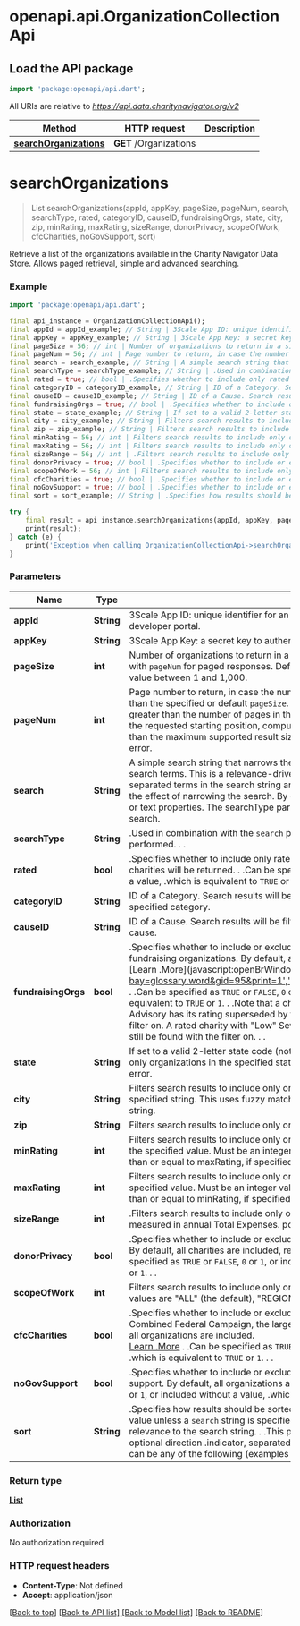 # openapi.api.OrganizationCollectionApi

## Load the API package
```dart
import 'package:openapi/api.dart';
```

All URIs are relative to *https://api.data.charitynavigator.org/v2*

Method | HTTP request | Description
------------- | ------------- | -------------
[**searchOrganizations**](OrganizationCollectionApi.md#searchorganizations) | **GET** /Organizations | 


# **searchOrganizations**
> List<OrganizationCollectionItem> searchOrganizations(appId, appKey, pageSize, pageNum, search, searchType, rated, categoryID, causeID, fundraisingOrgs, state, city, zip, minRating, maxRating, sizeRange, donorPrivacy, scopeOfWork, cfcCharities, noGovSupport, sort)



Retrieve a list of the organizations available in the Charity Navigator Data Store. Allows paged retrieval, simple and advanced searching.

### Example
```dart
import 'package:openapi/api.dart';

final api_instance = OrganizationCollectionApi();
final appId = appId_example; // String | 3Scale App ID: unique identifier for an application registered in the Charity Navigator  developer portal.
final appKey = appKey_example; // String | 3Scale App Key: a secret key to authenticate the assigned App ID.
final pageSize = 56; // int | Number of organizations to return in a single response message. Used in combination with `pageNum` for paged responses. Default value is 100.  If specified, must be an integer value between 1 and 1,000.
final pageNum = 56; // int | Page number to return, in case the number of available objects in the result set is greater than the specified or default `pageSize`. Default value is 1. If the value of pageNum is greater than the number of pages in the result set, the method will return a 404 error. If the requested starting position, computed as `((pageNum-1) * pageSize) + 1`, is greater than the maximum supported result size of 10,000 objects, the method will return a 400 error.
final search = search_example; // String | A simple search string that narrows the results to organizations matching the specified search terms. This is a relevance-driven search, not an exact match. Whitespace-separated terms in the search string are combined using AND logic, so adding terms has the effect of narrowing the search. By default, the search looks for matches in all string or text properties. The searchType parameter can change the field values included in the search.
final searchType = searchType_example; // String | .Used in combination with the `search` parameter, specifies the type of .search to be performed. . .| Value     | Search Behavior                       | .| --------- | ------------------------------------- | .| DEFAULT   | Search in all string properties.      | .| NAME_ONLY | Search only in the Organization name. | . .Omitting the searchType parameter has the same effect as specifying \"DEFAULT\". . .Any value other than the ones specified in the table above will cause an HTTP .400 error response.
final rated = true; // bool | .Specifies whether to include only rated charities or unrated charities. By .default, all charities will be returned. . .Can be specified as `TRUE` or `FALSE`, `0` or `1`, or included without a value, .which is equivalent to `TRUE` or `1`. . .| Usage | Search Behavior | .| --- | --- | .| `rated=TRUE`<br/>`rated=1`<br/>`rated` | Return only rated charities. | .| `rated=FALSE`<br/>`rated=0` | Return only unrated charities. | .| (default) | Return all charities. | . .Any value other than the ones specified in the table above will cause an HTTP .400 error response.
final categoryID = categoryID_example; // String | ID of a Category. Search results will be filtered to include only organizations in the specified category.
final causeID = causeID_example; // String | ID of a Cause. Search results will be filtered to include only organizations in the specified cause.
final fundraisingOrgs = true; // bool | .Specifies whether to include or exclude organizations flagged by Charity .Navigator as fundraising organizations. By default, all charities will be .returned.<br/> [Learn .More](javascript:openBrWindow('http://www.charitynavigator.org/index.cfm?bay=glossary.word&gid=95&print=1','glossary','scrollbars=yes,width=760,height=400') . .Can be specified as `TRUE` or `FALSE`, `0` or `1`, or included without a value, .which is equivalent to `TRUE` or `1`. . .Note that a charity that has a \"Moderate\" or \"High\" Severity Advisory has its rating superseded by the Advisory .and will not show up with the rated filter on. A rated charity with \"Low\" Severity Advisory is still considered rated .and will still be found with the filter on. . .| Usage | Search Behavior | .| --- | --- | .| `fundraisingOrgs=TRUE`<br/>`fundraisingOrgs=1`<br/>`fundraisingOrgs` | Return only fundraising organizations. | .| `fundraisingOrgs=FALSE`<br/>`fundraisingOrgs=0` | Return only charities that are not fundraising organizations. | .| (default) | Return all charities. | . .Any value other than the ones specified in the table above will cause an HTTP .400 error response.
final state = state_example; // String | If set to a valid 2-letter state code (not case-sensitive), filters search results to include only organizations in the specified state. An invalid state code will respond with a 400 error.
final city = city_example; // String | Filters search results to include only organizations in cities whose names match the specified string. This uses fuzzy matching, and the city name may be given as a partial string.
final zip = zip_example; // String | Filters search results to include only organizations in the specified zip code.
final minRating = 56; // int | Filters search results to include only organizations with a rating greater than or equal to the specified value. Must be an integer value betwen 0 and 4, inclusive. Must be less than or equal to maxRating, if specified.
final maxRating = 56; // int | Filters search results to include only organizations with a rating less than or equal to the specified value. Must be an integer value betwen 0 and 4, inclusive. Must be greater than or equal to minRating, if specified.
final sizeRange = 56; // int | .Filters search results to include only organizations within a given size .bracket, as measured in annual Total Expenses. possible values include: . .| Value | Range             | .| ----- | ----------------- | .| 1     | Up to $3.5MM      | .| 2     | $3.5MM to $13.5MM | .| 3     | $13.5MM and up    | .
final donorPrivacy = true; // bool | .Specifies whether to include or exclude organizations that have a donor .privacy policy.  By default, all charities are included, regardless of donor .privacy policy. . .Can be specified as `TRUE` or `FALSE`, `0` or `1`, or included without a value, .which is equivalent to `TRUE` or `1`. . .| Usage | Search Behavior | .| --- | --- | .| `donorPrivacy=TRUE`<br/>`donorPrivacy=1`<br/>`donorPrivacy` | Return only organizations that have a donor privacy policy. | .| `donorPrivacy=FALSE`<br/>`donorPrivacy=0` | Return only organizations that do not have a donor privacy policy. | .| (default) | Return all charities. | . .Any value other than the ones specified in the table above will cause an HTTP .400 error response.
final scopeOfWork = 56; // int | Filters search results to include only organizations with a given scope of work. Possible values are \"ALL\" (the default), \"REGIONAL\", \"NATIONAL\", or \"INTERNATIONAL\"
final cfcCharities = true; // bool | .Specifies whether to include or exclude organizations that are included in .the Combined Federal Campaign, the largest workplace giving campaign in USA. By .default, all organizations are included.<br/> [Learn .More](https://www.charitynavigator.org/index.cfm?bay=glossary.word&word=CFC&print=1.) . .Can be specified as `TRUE` or `FALSE`, `0` or `1`, or included without a value, .which is equivalent to `TRUE` or `1`. . .| Usage | Search Behavior | .| --- | --- | .| `cfcCharities=TRUE`<br/>`cfcCharities=1`<br/>`cfcCharities` | Return only CFC charities. | .| `cfcCharities=FALSE`<br/>`cfcCharities=0` | Return only non-CFC charities. | .| (default) | Return all charities. | . .Any value other than the ones specified in the table above will cause an HTTP .400 error response.
final noGovSupport = true; // bool | .Specifies whether to include or exclude organizations that do not receive .government support. By default, all organizations are included. . .Can be specified as `TRUE` or `FALSE`, `0` or `1`, or included without a value, .which is equivalent to `TRUE` or `1`. . .| Usage | Search Behavior | .| --- | --- | .| `noGovSupport=TRUE`<br/>`noGovSupport=1`<br/>`noGovSupport` | Return only charities that do not receive government support. | .| `noGovSupport=FALSE`<br/>`noGovSupport=0` | Return only charities that receive government support. | .| (default) | Return all charities. | . .Any value other than the ones specified in the table above will cause an HTTP .400 error response.
final sort = sort_example; // String | .Specifies how results should be sorted. By default, results are sorted by .increasing `ein` value unless a `search` string is specified, in which case .results are sorted by decreasing relevance to the search string. . .This parameter takes the form of a sort property and an optional direction .indicator, separated by a colon. E.g. `NAME` or `NAME:ASC`. . .Sort property can be any of the following (examples indicate default direction): . .| Property | Example | Sort Behavior | .| ----- | ------- | ------------- | .| `NAME` | `sort=NAME:ASC` | Sort alphabetically by charity name | .| `RATING` | `sort=RATING:DESC` | Sort numerically by overall ratings score. Implies `rated=true`. | .| `RELEVANCE` | `sort=RELEVANCE:DESC` | Sort numerically by search relevance score | . .Currently only one sort property is allowed. . .Any of the following usages will result in an HTTP 400 error response: . .* Sort field is not one of the values listed above. .* Sort direction is provided and is neither `ASC` nor `DESC`. .* Sort field is `RATING` and `rated=false` is also specified. .* Sort field is `RELEVANCE` and the `search` parameter is not specified.

try {
    final result = api_instance.searchOrganizations(appId, appKey, pageSize, pageNum, search, searchType, rated, categoryID, causeID, fundraisingOrgs, state, city, zip, minRating, maxRating, sizeRange, donorPrivacy, scopeOfWork, cfcCharities, noGovSupport, sort);
    print(result);
} catch (e) {
    print('Exception when calling OrganizationCollectionApi->searchOrganizations: $e\n');
}
```

### Parameters

Name | Type | Description  | Notes
------------- | ------------- | ------------- | -------------
 **appId** | **String**| 3Scale App ID: unique identifier for an application registered in the Charity Navigator  developer portal. | 
 **appKey** | **String**| 3Scale App Key: a secret key to authenticate the assigned App ID. | 
 **pageSize** | **int**| Number of organizations to return in a single response message. Used in combination with `pageNum` for paged responses. Default value is 100.  If specified, must be an integer value between 1 and 1,000. | [optional] 
 **pageNum** | **int**| Page number to return, in case the number of available objects in the result set is greater than the specified or default `pageSize`. Default value is 1. If the value of pageNum is greater than the number of pages in the result set, the method will return a 404 error. If the requested starting position, computed as `((pageNum-1) * pageSize) + 1`, is greater than the maximum supported result size of 10,000 objects, the method will return a 400 error. | [optional] 
 **search** | **String**| A simple search string that narrows the results to organizations matching the specified search terms. This is a relevance-driven search, not an exact match. Whitespace-separated terms in the search string are combined using AND logic, so adding terms has the effect of narrowing the search. By default, the search looks for matches in all string or text properties. The searchType parameter can change the field values included in the search. | [optional] 
 **searchType** | **String**| .Used in combination with the `search` parameter, specifies the type of .search to be performed. . .| Value     | Search Behavior                       | .| --------- | ------------------------------------- | .| DEFAULT   | Search in all string properties.      | .| NAME_ONLY | Search only in the Organization name. | . .Omitting the searchType parameter has the same effect as specifying \"DEFAULT\". . .Any value other than the ones specified in the table above will cause an HTTP .400 error response. | [optional] 
 **rated** | **bool**| .Specifies whether to include only rated charities or unrated charities. By .default, all charities will be returned. . .Can be specified as `TRUE` or `FALSE`, `0` or `1`, or included without a value, .which is equivalent to `TRUE` or `1`. . .| Usage | Search Behavior | .| --- | --- | .| `rated=TRUE`<br/>`rated=1`<br/>`rated` | Return only rated charities. | .| `rated=FALSE`<br/>`rated=0` | Return only unrated charities. | .| (default) | Return all charities. | . .Any value other than the ones specified in the table above will cause an HTTP .400 error response. | [optional] 
 **categoryID** | **String**| ID of a Category. Search results will be filtered to include only organizations in the specified category. | [optional] 
 **causeID** | **String**| ID of a Cause. Search results will be filtered to include only organizations in the specified cause. | [optional] 
 **fundraisingOrgs** | **bool**| .Specifies whether to include or exclude organizations flagged by Charity .Navigator as fundraising organizations. By default, all charities will be .returned.<br/> [Learn .More](javascript:openBrWindow('http://www.charitynavigator.org/index.cfm?bay=glossary.word&gid=95&print=1','glossary','scrollbars=yes,width=760,height=400') . .Can be specified as `TRUE` or `FALSE`, `0` or `1`, or included without a value, .which is equivalent to `TRUE` or `1`. . .Note that a charity that has a \"Moderate\" or \"High\" Severity Advisory has its rating superseded by the Advisory .and will not show up with the rated filter on. A rated charity with \"Low\" Severity Advisory is still considered rated .and will still be found with the filter on. . .| Usage | Search Behavior | .| --- | --- | .| `fundraisingOrgs=TRUE`<br/>`fundraisingOrgs=1`<br/>`fundraisingOrgs` | Return only fundraising organizations. | .| `fundraisingOrgs=FALSE`<br/>`fundraisingOrgs=0` | Return only charities that are not fundraising organizations. | .| (default) | Return all charities. | . .Any value other than the ones specified in the table above will cause an HTTP .400 error response. | [optional] 
 **state** | **String**| If set to a valid 2-letter state code (not case-sensitive), filters search results to include only organizations in the specified state. An invalid state code will respond with a 400 error. | [optional] 
 **city** | **String**| Filters search results to include only organizations in cities whose names match the specified string. This uses fuzzy matching, and the city name may be given as a partial string. | [optional] 
 **zip** | **String**| Filters search results to include only organizations in the specified zip code. | [optional] 
 **minRating** | **int**| Filters search results to include only organizations with a rating greater than or equal to the specified value. Must be an integer value betwen 0 and 4, inclusive. Must be less than or equal to maxRating, if specified. | [optional] 
 **maxRating** | **int**| Filters search results to include only organizations with a rating less than or equal to the specified value. Must be an integer value betwen 0 and 4, inclusive. Must be greater than or equal to minRating, if specified. | [optional] 
 **sizeRange** | **int**| .Filters search results to include only organizations within a given size .bracket, as measured in annual Total Expenses. possible values include: . .| Value | Range             | .| ----- | ----------------- | .| 1     | Up to $3.5MM      | .| 2     | $3.5MM to $13.5MM | .| 3     | $13.5MM and up    | . | [optional] 
 **donorPrivacy** | **bool**| .Specifies whether to include or exclude organizations that have a donor .privacy policy.  By default, all charities are included, regardless of donor .privacy policy. . .Can be specified as `TRUE` or `FALSE`, `0` or `1`, or included without a value, .which is equivalent to `TRUE` or `1`. . .| Usage | Search Behavior | .| --- | --- | .| `donorPrivacy=TRUE`<br/>`donorPrivacy=1`<br/>`donorPrivacy` | Return only organizations that have a donor privacy policy. | .| `donorPrivacy=FALSE`<br/>`donorPrivacy=0` | Return only organizations that do not have a donor privacy policy. | .| (default) | Return all charities. | . .Any value other than the ones specified in the table above will cause an HTTP .400 error response. | [optional] 
 **scopeOfWork** | **int**| Filters search results to include only organizations with a given scope of work. Possible values are \"ALL\" (the default), \"REGIONAL\", \"NATIONAL\", or \"INTERNATIONAL\" | [optional] 
 **cfcCharities** | **bool**| .Specifies whether to include or exclude organizations that are included in .the Combined Federal Campaign, the largest workplace giving campaign in USA. By .default, all organizations are included.<br/> [Learn .More](https://www.charitynavigator.org/index.cfm?bay=glossary.word&word=CFC&print=1.) . .Can be specified as `TRUE` or `FALSE`, `0` or `1`, or included without a value, .which is equivalent to `TRUE` or `1`. . .| Usage | Search Behavior | .| --- | --- | .| `cfcCharities=TRUE`<br/>`cfcCharities=1`<br/>`cfcCharities` | Return only CFC charities. | .| `cfcCharities=FALSE`<br/>`cfcCharities=0` | Return only non-CFC charities. | .| (default) | Return all charities. | . .Any value other than the ones specified in the table above will cause an HTTP .400 error response. | [optional] 
 **noGovSupport** | **bool**| .Specifies whether to include or exclude organizations that do not receive .government support. By default, all organizations are included. . .Can be specified as `TRUE` or `FALSE`, `0` or `1`, or included without a value, .which is equivalent to `TRUE` or `1`. . .| Usage | Search Behavior | .| --- | --- | .| `noGovSupport=TRUE`<br/>`noGovSupport=1`<br/>`noGovSupport` | Return only charities that do not receive government support. | .| `noGovSupport=FALSE`<br/>`noGovSupport=0` | Return only charities that receive government support. | .| (default) | Return all charities. | . .Any value other than the ones specified in the table above will cause an HTTP .400 error response. | [optional] 
 **sort** | **String**| .Specifies how results should be sorted. By default, results are sorted by .increasing `ein` value unless a `search` string is specified, in which case .results are sorted by decreasing relevance to the search string. . .This parameter takes the form of a sort property and an optional direction .indicator, separated by a colon. E.g. `NAME` or `NAME:ASC`. . .Sort property can be any of the following (examples indicate default direction): . .| Property | Example | Sort Behavior | .| ----- | ------- | ------------- | .| `NAME` | `sort=NAME:ASC` | Sort alphabetically by charity name | .| `RATING` | `sort=RATING:DESC` | Sort numerically by overall ratings score. Implies `rated=true`. | .| `RELEVANCE` | `sort=RELEVANCE:DESC` | Sort numerically by search relevance score | . .Currently only one sort property is allowed. . .Any of the following usages will result in an HTTP 400 error response: . .* Sort field is not one of the values listed above. .* Sort direction is provided and is neither `ASC` nor `DESC`. .* Sort field is `RATING` and `rated=false` is also specified. .* Sort field is `RELEVANCE` and the `search` parameter is not specified. | [optional] 

### Return type

[**List<OrganizationCollectionItem>**](OrganizationCollectionItem.md)

### Authorization

No authorization required

### HTTP request headers

 - **Content-Type**: Not defined
 - **Accept**: application/json

[[Back to top]](#) [[Back to API list]](../README.md#documentation-for-api-endpoints) [[Back to Model list]](../README.md#documentation-for-models) [[Back to README]](../README.md)


